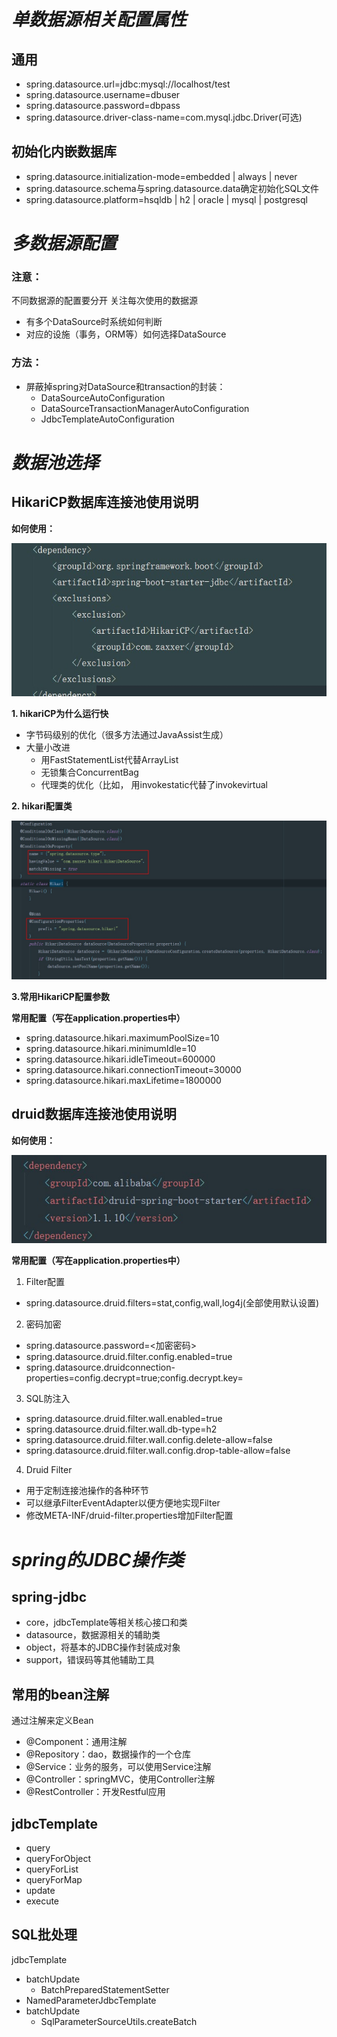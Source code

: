 # ***单数据源相关配置属性***
## 通用
- spring.datasource.url=jdbc:mysql://localhost/test
- spring.datasource.username=dbuser
- spring.datasource.password=dbpass
- spring.datasource.driver-class-name=com.mysql.jdbc.Driver(可选)
## 初始化内嵌数据库
- spring.datasource.initialization-mode=embedded | always | never
- spring.datasource.schema与spring.datasource.data确定初始化SQL文件
- spring.datasource.platform=hsqldb | h2 | oracle | mysql | postgresql
# ***多数据源配置*** 
### **注意：**
不同数据源的配置要分开
关注每次使用的数据源
- 有多个DataSource时系统如何判断
- 对应的设施（事务，ORM等）如何选择DataSource
### **方法：**
- 屏蔽掉spring对DataSource和transaction的封装：
   - DataSourceAutoConfiguration
   - DataSourceTransactionManagerAutoConfiguration
   - JdbcTemplateAutoConfiguration
# ***数据池选择***
## HikariCP数据库连接池使用说明

**如何使用：**

![pomHikari](images/pomHikari.jpg)

**1. hikariCP为什么运行快**
   - 字节码级别的优化（很多方法通过JavaAssist生成）
   - 大量小改进
     - 用FastStatementList代替ArrayList
     - 无锁集合ConcurrentBag
     - 代理类的优化（比如， 用invokestatic代替了invokevirtual

**2. hikari配置类**

![hikari](images/hikari.jpg)

**3.常用HikariCP配置参数**

**常用配置（写在application.properties中）**
- spring.datasource.hikari.maximumPoolSize=10
- spring.datasource.hikari.minimumIdle=10
- spring.datasource.hikari.idleTimeout=600000
- spring.datasource.hikari.connectionTimeout=30000
- spring.datasource.hikari.maxLifetime=1800000
 ## druid数据库连接池使用说明
**如何使用：**

 ![pomDruid](images/pomDruid.jpg)

**常用配置（写在application.properties中）**
1. Filter配置
- spring.datasource.druid.filters=stat,config,wall,log4j(全部使用默认设置)
2. 密码加密
- spring.datasource.password=<加密密码>
- spring.datasource.druid.filter.config.enabled=true
- spring.datasource.druidconnection-properties=config.decrypt=true;config.decrypt.key=<public-key>
3. SQL防注入
- spring.datasource.druid.filter.wall.enabled=true
- spring.datasource.druid.filter.wall.db-type=h2
- spring.datasource.druid.filter.wall.config.delete-allow=false
- spring.datasource.druid.filter.wall.config.drop-table-allow=false

4. Druid Filter
- 用于定制连接池操作的各种环节
- 可以继承FilterEventAdapter以便方便地实现Filter
- 修改META-INF/druid-filter.properties增加Filter配置
# ***spring的JDBC操作类***
## spring-jdbc
- core，jdbcTemplate等相关核心接口和类
- datasource，数据源相关的辅助类
- object，将基本的JDBC操作封装成对象
- support，错误码等其他辅助工具
## 常用的bean注解
通过注解来定义Bean
- @Component：通用注解
- @Repository：dao，数据操作的一个仓库
- @Service：业务的服务，可以使用Service注解
- @Controller：springMVC，使用Controller注解
- @RestController：开发Restful应用
##  jdbcTemplate
- query
- queryForObject
- queryForList
- queryForMap
- update
- execute
## SQL批处理
jdbcTemplate
- batchUpdate
  - BatchPreparedStatementSetter
- NamedParameterJdbcTemplate
- batchUpdate
  - SqlParameterSourceUtils.createBatch
